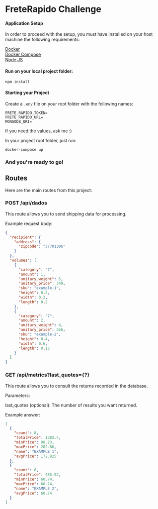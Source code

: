 # FreteRapido Challenge

#### Application Setup

In order to proceed with the setup, you must have installed on your host machine the following requirements:

[Docker](https://runnable.com/docker/)  
[Docker Compose](https://docs.docker.com/compose/install/)  
[Node JS](https://nodejs.org/en/download/)  

#### Run on your local project folder:

`npm install`

#### Starting your Project

Create a `.env` file on your root folder with the following names:

```
FRETE_RAPIDO_TOKEN=
FRETE_RAPIDO_URL=
MONGODB_URI=
```

If you need the values, ask me :)

In your project root folder, just run:

`docker-compose up`

### And you're ready to go!

## Routes

Here are the main routes from this project:

### POST /api/dados

This route allows you to send shipping data for processing.

Example request body:

```json
{
  "recipient": {
    "address": {
      "zipcode": "37701306"
    }
  },
  "volumes": [
    {
      "category": "7",
      "amount": 1,
      "unitary_weight": 5,
      "unitary_price": 349,
      "sku": "example-1",
      "height": 0.2,
      "width": 0.2,
      "length": 0.2
    },
    {
      "category": "7",
      "amount": 2,
      "unitary_weight": 4,
      "unitary_price": 556,
      "sku": "example-2",
      "height": 0.4,
      "width": 0.6,
      "length": 0.15
    }
  ]
}

```

### GET /api/metrics?last_quotes={?}

This route allows you to consult the returns recorded in the database.

Parameters:

last_quotes (optional): The number of results you want returned.

Example answer:

```json
[
  {
    "count": 8,
    "totalPrice": 1383.4,
    "minPrice": 98.23,
    "maxPrice": 202.88,
    "name": "EXAMPLE 1",
    "avgPrice": 172.925
  },
  {
    "count": 8,
    "totalPrice": 485.92,
    "minPrice": 60.74,
    "maxPrice": 60.74,
    "name": "EXAMPLE 2",
    "avgPrice": 60.74
  }
]

```